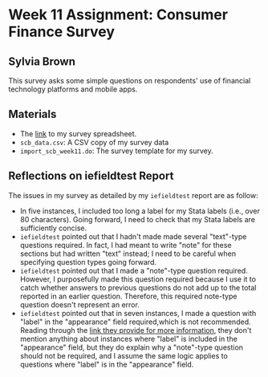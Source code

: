 # Week 11 Assignment: Consumer Finance Survey
## Sylvia Brown

This survey asks some simple questions on respondents' use of financial technology platforms and mobile apps.

## Materials

* The [link](https://docs.google.com/spreadsheets/d/1Ez2EQOQg-gr4vMVsr0jxVUDqhwCA-A7-v_D5QIC8W6w/edit?usp=sharing) to my survey spreadsheet.
* `scb_data.csv`: A CSV copy of my survey data
* `import_scb_week11.do`: The survey template for my survey.

## Reflections on iefieldtest Report

The issues in my survey as detailed by my `iefieldtest` report are as follow:

* In five instances, I included too long a label for my Stata labels (i.e., over 80 characters). Going forward, I need to check that my Stata labels are sufficiently concise.
* `iefieldtest` pointed out that I hadn't made made several "text"-type questions required. In fact, I had meant to write "note" for these sections but had written "text" instead; I need to be careful when specifying question types going forward.
* `iefieldtest` pointed out that I made a "note"-type question required. However, I purposefully made this question required because I use it to catch whether answers to previous questions do not add up to the total reported in an earlier question. Therefore, this required note-type question doesn't represent an error.
* `iefieldtest` pointed out that in seven instances, I made a question with "label" in the "appearance" field required,which is not recommended. Reading through the [link they provide for more information](https://dimewiki.worldbank.org/Ietestform#Required_Column), they don't mention anything about instances where "label" is included in the "appearance" field, but they do explain why a "note"-type question should not be required, and I assume the same logic applies to questions where "label" is in the "appearance" field.